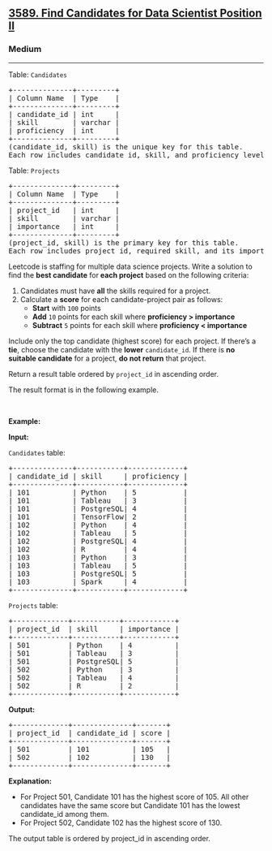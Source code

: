<h2><a href="https://leetcode.com/problems/find-candidates-for-data-scientist-position-ii">3589. Find Candidates for Data Scientist Position II</a></h2><h3>Medium</h3><hr><p>Table: <font face="monospace"><code>Candidates</code></font></p>

<pre>
+--------------+---------+ 
| Column Name  | Type    | 
+--------------+---------+ 
| candidate_id | int     | 
| skill        | varchar |
| proficiency  | int     |
+--------------+---------+
(candidate_id, skill) is the unique key for this table.
Each row includes candidate_id, skill, and proficiency level (1-5).
</pre>

<p>Table: <font face="monospace"><code>Projects</code></font></p>

<pre>
+--------------+---------+ 
| Column Name  | Type    | 
+--------------+---------+ 
| project_id   | int     | 
| skill        | varchar |
| importance   | int     |
+--------------+---------+
(project_id, skill) is the primary key for this table.
Each row includes project_id, required skill, and its importance (1-5) for the project.
</pre>

<p>Leetcode is staffing for multiple data science projects. Write a solution to find the <strong>best candidate</strong> for<strong> each project</strong> based on the following criteria:</p>

<ol>
	<li>Candidates must have <strong>all</strong> the skills required for a project.</li>
	<li>Calculate a <strong>score</strong> for each candidate-project pair as follows:
	<ul>
		<li><strong>Start</strong> with <code>100</code> points</li>
		<li><strong>Add</strong> <code>10</code> points for each skill where <strong>proficiency &gt; importance</strong></li>
		<li><strong>Subtract</strong> <code>5</code> points for each skill where <strong>proficiency &lt; importance</strong></li>
	</ul>
	</li>
</ol>

<p>Include only the top candidate (highest score) for each project. If there&rsquo;s a <strong>tie</strong>, choose the candidate with the <strong>lower</strong> <code>candidate_id</code>. If there is <strong>no suitable candidate</strong> for a project, <strong>do not return</strong>&nbsp;that project.</p>

<p>Return a result table ordered by <code>project_id</code> in ascending order.</p>

<p>The result format is in the following example.</p>

<p>&nbsp;</p>
<p><strong class="example">Example:</strong></p>

<div class="example-block">
<p><strong>Input:</strong></p>

<p><code>Candidates</code> table:</p>

<pre class="example-io">
+--------------+-----------+-------------+
| candidate_id | skill     | proficiency |
+--------------+-----------+-------------+
| 101          | Python    | 5           |
| 101          | Tableau   | 3           |
| 101          | PostgreSQL| 4           |
| 101          | TensorFlow| 2           |
| 102          | Python    | 4           |
| 102          | Tableau   | 5           |
| 102          | PostgreSQL| 4           |
| 102          | R         | 4           |
| 103          | Python    | 3           |
| 103          | Tableau   | 5           |
| 103          | PostgreSQL| 5           |
| 103          | Spark     | 4           |
+--------------+-----------+-------------+
</pre>

<p><code>Projects</code> table:</p>

<pre class="example-io">
+-------------+-----------+------------+
| project_id  | skill     | importance |
+-------------+-----------+------------+
| 501         | Python    | 4          |
| 501         | Tableau   | 3          |
| 501         | PostgreSQL| 5          |
| 502         | Python    | 3          |
| 502         | Tableau   | 4          |
| 502         | R         | 2          |
+-------------+-----------+------------+
</pre>

<p><strong>Output:</strong></p>

<pre class="example-io">
+-------------+--------------+-------+
| project_id  | candidate_id | score |
+-------------+--------------+-------+
| 501         | 101          | 105   |
| 502         | 102          | 130   |
+-------------+--------------+-------+
</pre>

<p><strong>Explanation:</strong></p>

<ul>
	<li>For Project 501, Candidate 101 has the highest score of 105. All other candidates have the same score but Candidate 101 has the lowest candidate_id among them.</li>
	<li>For Project 502, Candidate 102 has the highest score of 130.</li>
</ul>

<p>The output table is ordered by project_id in ascending order.</p>
</div>
